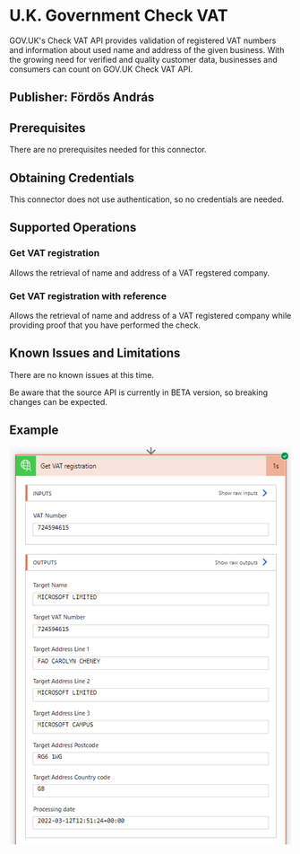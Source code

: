 # U.K. Government Check VAT
GOV.UK's Check VAT API provides validation of registered VAT numbers and information about used name and address of the given business. With the growing need for verified and quality customer data, businesses and consumers can count on GOV.UK Check VAT API.

## Publisher: Fördős András

## Prerequisites
There are no prerequisites needed for this connector.

## Obtaining Credentials
This connector does not use authentication, so no credentials are needed.

## Supported Operations
### Get VAT registration
Allows the retrieval of name and address of a VAT regstered company.
### Get VAT registration with reference
Allows the retrieval of name and address of a VAT registered company while providing proof that you have performed the check.

## Known Issues and Limitations
There are no known issues at this time.

Be aware that the source API is currently in BETA version, so breaking changes can be expected.

## Example

![Example with Microsoft UK](example.png "Example")